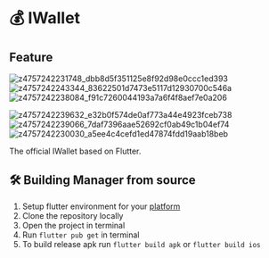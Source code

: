 # 💰 IWallet

## Feature
![z4757242231748_dbb8d5f351125e8f92d98e0ccc1ed393](https://github.com/Gallypro1234567/iwallet/assets/46000647/9c8105fc-5d70-4b92-ac75-cd4fac25217c)
![z4757242243344_83622501d7473e5117d12930700c546a](https://github.com/Gallypro1234567/iwallet/assets/46000647/641c7737-fa85-43cd-b10e-c73344c85295) 
![z4757242238084_f91c7260044193a7a6f4f8aef7e0a206](https://github.com/Gallypro1234567/iwallet/assets/46000647/f93a287b-b485-46bb-bab7-0537ade2dac8) 

![z4757242239632_e32b0f574de0af773a44e4923fceb738](https://github.com/Gallypro1234567/iwallet/assets/46000647/17e99df8-6999-4d88-b176-a86f6cd045d8)
![z4757242239066_7daf7396aae52692cf0ab49c1b04ef74](https://github.com/Gallypro1234567/iwallet/assets/46000647/47d85aa4-ba61-4d43-b9a0-e36abdecbbe8)
![z4757242230030_a5ee4c4cefd1ed47874fdd19aab18beb](https://github.com/Gallypro1234567/iwallet/assets/46000647/0d4e7710-1f66-462c-995a-877dd51a7ed7)

The official IWallet based on Flutter.

## 🛠️ Building Manager from source
1. Setup flutter environment for your [platform](https://docs.flutter.dev/get-started/install)
2. Clone the repository locally
3. Open the project in terminal
4. Run `flutter pub get` in terminal
6. To build release apk run `flutter build apk` or `flutter build ios`

